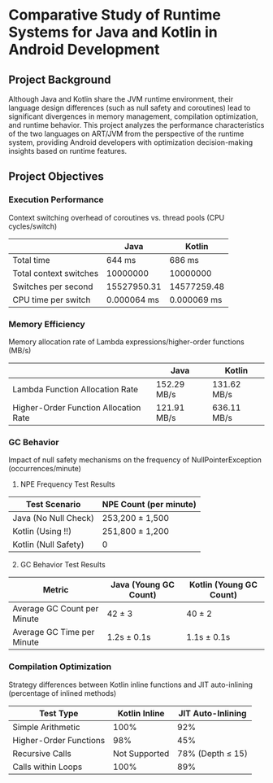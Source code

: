 # Comparative Study of Runtime Systems for Java and Kotlin in Android Development
## Project Background
Although Java and Kotlin share the JVM runtime environment, their language design differences (such as null safety and coroutines) lead to significant divergences in memory management, compilation optimization, and runtime behavior. This project analyzes the performance characteristics of the two languages on ART/JVM from the perspective of the runtime system, providing Android developers with optimization decision-making insights based on runtime features.

## Project Objectives
### Execution Performance

Context switching overhead of coroutines vs. thread pools (CPU cycles/switch)

| | Java | Kotlin | 
| --- | --- | --- |
| Total time | 644 ms | 686 ms |
| Total context switches | 10000000 | 10000000 |
| Switches per second | 15527950.31 | 14577259.48 |
| CPU time per switch | 0.000064 ms | 0.000069 ms |

### Memory Efficiency

Memory allocation rate of Lambda expressions/higher-order functions (MB/s)

| | Java | Kotlin | 
| --- | --- | --- |
| Lambda Function Allocation Rate | 152.29 MB/s | 131.62 MB/s |
| Higher-Order Function Allocation Rate | 121.91 MB/s | 636.11 MB/s |

### GC Behavior

Impact of null safety mechanisms on the frequency of NullPointerException (occurrences/minute)

1. NPE Frequency Test Results

| Test Scenario | NPE Count (per minute)|
| --- | --- |
| Java (No Null Check) |  253,200 ± 1,500 |
| Kotlin (Using !!)	| 251,800 ± 1,200 |
| Kotlin (Null Safety) |	0 |

2. GC Behavior Test Results

| Metric |	Java (Young GC Count) |	Kotlin (Young GC Count) |
| --- | --- | --- |
| Average GC Count per Minute |	42 ± 3 |	40 ± 2 |
| Average GC Time per Minute |	1.2s ± 0.1s |	1.1s ± 0.1s |

### Compilation Optimization

Strategy differences between Kotlin inline functions and JIT auto-inlining (percentage of inlined methods)

| Test Type          | Kotlin Inline | JIT Auto-Inlining |
|--------------------|---------------|-------------------|
| Simple Arithmetic  | 100%          | 92%              |
| Higher-Order Functions | 98%       | 45%              |
| Recursive Calls    | Not Supported | 78% (Depth ≤ 15) |
| Calls within Loops | 100%          | 89%              |

